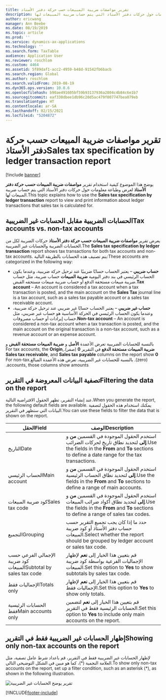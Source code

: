 ```yaml
---
title: تقرير مواصفات ضريبة المبيعات حسب حركة دفتر الأستاذ
description: يوضح هذا الموضوع كيفية استخدام ‏‫تقرير مواصفات ضريبة المبيعات حسب حركة دفتر الأستاذ‬ لعرض وطباعة معلومات حول حركات دفتر الأستاذ التي يتم حساب ضريبة المبيعات لها.
author: ericwang
manager: Ann Beebe
ms.date: 08/19/2019
ms.topic: article
ms.prod: ''
ms.service: dynamics-ax-applications
ms.technology: ''
ms.search.form: TaxTable
audience: Application User
ms.reviewer: roschlom
ms.custom: 4464
ms.assetid: 5f89daf1-acc2-4959-b48d-91542fb6bacb
ms.search.region: Global
ms.author: roschlom
ms.search.validFrom: 2019-08-19
ms.dyn365.ops.version: 10.0.6
ms.openlocfilehash: b90ae491605bf59b93137936a2804c4b84c6e1b7
ms.sourcegitcommit: eaf330dbee1db96c20d5ac479f007747bea079eb
ms.translationtype: HT
ms.contentlocale: ar-SA
ms.lasthandoff: 02/15/2021
ms.locfileid: "5204872"
---
```

# <a name="sales-tax-specification-by-ledger-transaction-report"></a><span data-ttu-id="b9f37-103">تقرير مواصفات ضريبة المبيعات حسب حركة دفتر الأستاذ</span><span class="sxs-lookup"><span data-stu-id="b9f37-103">Sales tax specification by ledger transaction report</span></span>
[!include [banner](../includes/banner.md)]

<span data-ttu-id="b9f37-104">يوضح هذا الموضوع كيفية استخدام ‏‫تقرير **مواصفات ضريبة المبيعات حسب حركة دفتر الأستاذ**‬ لعرض وطباعة معلومات حول حركات دفتر الأستاذ التي يتم حساب ضريبة المبيعات لها.</span><span class="sxs-lookup"><span data-stu-id="b9f37-104">This topic explains how to use the **Sales tax specification by ledger transaction** report to view and print information about ledger transactions that sales tax is calculated for.</span></span>

## <a name="tax-accounts-vs-non-tax-accounts"></a><span data-ttu-id="b9f37-105">الحسابات الضريبية مقابل الحسابات غير الضريبية</span><span class="sxs-lookup"><span data-stu-id="b9f37-105">Tax accounts vs. non-tax accounts</span></span>

<span data-ttu-id="b9f37-106">يعرض تقرير **‏‫مواصفات ضريبة المبيعات حسب حركة دفتر الأستاذ‬** حركات الضريبة لكل من الحسابات الضريبة والحسابات غير الضريبية.</span><span class="sxs-lookup"><span data-stu-id="b9f37-106">The **Sales tax specification by ledger transaction** report shows tax transactions for both tax accounts and non-tax accounts.</span></span> <span data-ttu-id="b9f37-107">يتم تصنيف هذه الحسابات بالطريقة التالية:</span><span class="sxs-lookup"><span data-stu-id="b9f37-107">These accounts are categorized in the following way:</span></span>

- <span data-ttu-id="b9f37-108">**حساب ضريبي** – يعتبر الحساب حسابًا ضريبيًا عند ترحيل حركة ضريبية، وعندما يكون الحساب الرئيسي في بند دفتر اليومية **ضريبة المبيعات** حساب ضريبة، مثل حساب ضريبة مبيعات مستحقة الدفع أو حساب ضريبة مبيعات مستحقه القبض.</span><span class="sxs-lookup"><span data-stu-id="b9f37-108">**Tax account** – An account is considered a tax account when a tax transaction is posted, and the main account on the **Sales Tax** journal line is a tax account, such as a sales tax payable account or a sales tax receivable account.</span></span>
- <span data-ttu-id="b9f37-109">**حساب غير ضريبي** – يعتبر الحساب حسابًا غير ضريبي عند ترحيل حركة ضريبية، وعندما يكون الحساب الرئيسي في الحركة الأساسية هو حساب غير ضريبي، مثل حساب إيرادات أو حساب مصروفات.</span><span class="sxs-lookup"><span data-stu-id="b9f37-109">**Non-tax account** – An account is considered a non-tax account when a tax transaction is posted, and the main account on the original transaction is a non-tax account, such as a revenue account or an expense account.</span></span>

<span data-ttu-id="b9f37-110">بالنسبة للحسابات الضريبية تعرض الأعمدة **الأصل** و **‏‫ضريبة المبيعات مستحقة القبض‬** و **‏‫ضريبة المبيعات مستحقة الدفع** في التقرير **0** (صفر).</span><span class="sxs-lookup"><span data-stu-id="b9f37-110">For tax accounts, the **Origin**, **Sales tax receivable**, and **Sales tax payable** columns on the report show **0** (zero).</span></span> <span data-ttu-id="b9f37-111">بالنسبة للحسابات غير الضريبية، تعرض هذه الأعمدة المبالغ.</span><span class="sxs-lookup"><span data-stu-id="b9f37-111">For non-tax accounts, those columns show amounts.</span></span>

## <a name="filtering-the-data-on-the-report"></a><span data-ttu-id="b9f37-112">تصفية البيانات المعروضة في التقرير</span><span class="sxs-lookup"><span data-stu-id="b9f37-112">Filtering the data on the report</span></span>

<span data-ttu-id="b9f37-113">عند إنشاء التقرير، تظهر الحقول الافتراضية التالية.</span><span class="sxs-lookup"><span data-stu-id="b9f37-113">When you generate the report, the following default fields are available.</span></span> <span data-ttu-id="b9f37-114">يمكنك استخدام هذه الحقول لتصفية البيانات التي ستظهر في التقرير.</span><span class="sxs-lookup"><span data-stu-id="b9f37-114">You can use these fields to filter the data that is shown on the report.</span></span>

| <span data-ttu-id="b9f37-115">الحقل</span><span class="sxs-lookup"><span data-stu-id="b9f37-115">Field</span></span>                      | <span data-ttu-id="b9f37-116">‏‏الوصف</span><span class="sxs-lookup"><span data-stu-id="b9f37-116">Description</span></span> |
|----------------------------|-------------|
| <span data-ttu-id="b9f37-117">التاريخ</span><span class="sxs-lookup"><span data-stu-id="b9f37-117">Date</span></span>                       | <span data-ttu-id="b9f37-118">استخدم الحقول الموجودة في القسمين **من** و **إلى** لتحديد نطاق تاريخ لحركات الضرائب.</span><span class="sxs-lookup"><span data-stu-id="b9f37-118">Use the fields in the **From** and **To** sections to define a date range for the tax transactions.</span></span> |
| <span data-ttu-id="b9f37-119">الحساب الرئيسي</span><span class="sxs-lookup"><span data-stu-id="b9f37-119">Main account</span></span>               | <span data-ttu-id="b9f37-120">استخدم الحقول الموجودة في القسمين **من** و **إلى** لتحديد نطاق الحساب الرئيسية.</span><span class="sxs-lookup"><span data-stu-id="b9f37-120">Use the fields in the **From** and **To** sections to define a range of main accounts.</span></span> |
| <span data-ttu-id="b9f37-121">كود ضريبة المبيعات</span><span class="sxs-lookup"><span data-stu-id="b9f37-121">Sales tax code</span></span>             | <span data-ttu-id="b9f37-122">استخدم الحقول الموجودة في القسمين **من** و **إلى** لتحديد نطاق أكواد ضرائب المبيعات.</span><span class="sxs-lookup"><span data-stu-id="b9f37-122">Use the fields in the **From** and **To** sections to define a range of sales tax codes.</span></span> |
| <span data-ttu-id="b9f37-123">التجميع</span><span class="sxs-lookup"><span data-stu-id="b9f37-123">Grouping</span></span>                   | <span data-ttu-id="b9f37-124">حدد ما إذا كان يجب تجميع التقرير حسب حساب دفتر الأستاذ أو كود ضريبة المبيعات.</span><span class="sxs-lookup"><span data-stu-id="b9f37-124">Select whether the report should be grouped by ledger account or sales tax code.</span></span> |
| <span data-ttu-id="b9f37-125">الإجمالي الفرعي حسب كود ضريبة المبيعات</span><span class="sxs-lookup"><span data-stu-id="b9f37-125">Subtotal by sales tax code</span></span> | <span data-ttu-id="b9f37-126">قم بتعيين هذا الخيار إلى **نعم** لإظهار الإجماليات الفرعية بواسطة كود ضريبة المبيعات.</span><span class="sxs-lookup"><span data-stu-id="b9f37-126">Set this option to **Yes** to show subtotals by sales tax code.</span></span> |
| <span data-ttu-id="b9f37-127">الإجماليات فقط</span><span class="sxs-lookup"><span data-stu-id="b9f37-127">Totals only</span></span>                | <span data-ttu-id="b9f37-128">قم بتعيين هذا الخيار إلى **نعم** لإظهار الإجماليات فقط.</span><span class="sxs-lookup"><span data-stu-id="b9f37-128">Set this option to **Yes** to show only totals.</span></span> |
| <span data-ttu-id="b9f37-129">الحسابات الرئيسية فقط</span><span class="sxs-lookup"><span data-stu-id="b9f37-129">Main accounts only</span></span>         | <span data-ttu-id="b9f37-130">قم بتعيين هذا الخيار إلى **نعم** لتضمين الحسابات الرئيسية فقط في التقرير.</span><span class="sxs-lookup"><span data-stu-id="b9f37-130">Set this option to **Yes** to include only main accounts on the report.</span></span> |

## <a name="showing-only-non-tax-accounts-on-the-report"></a><span data-ttu-id="b9f37-131">إظهار الحسابات غير الضريبية فقط في التقرير</span><span class="sxs-lookup"><span data-stu-id="b9f37-131">Showing only non-tax accounts on the report</span></span>

<span data-ttu-id="b9f37-132">لإظهار الحسابات غير الضريبية فقط في التقرير، قم باعداد شرط عامل تصفية، مثل العلامة النجمية (\*)، كما هو مبين في الشكل التوضيحي التالي.</span><span class="sxs-lookup"><span data-stu-id="b9f37-132">To show only non-tax accounts on the report, set up a filter condition, such as an asterisk (\*), as shown in the following illustration.</span></span>

![تقرير يوضح الحسابات غير الضريبية](media/taxspecperledgertrans.png)


[!INCLUDE[footer-include](../../includes/footer-banner.md)]